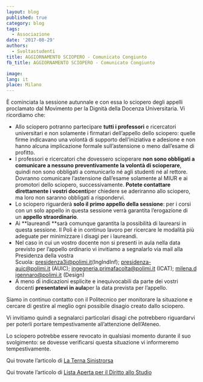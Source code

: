 ```yaml
---
layout: blog
published: true
category: blog
tags:
  - Associazione
date: '2017-08-29'
authors:
  - Svoltastudenti
title: AGGIORNAMENTO SCIOPERO - Comunicato Congiunto
fb_title: AGGIORNAMENTO SCIOPERO - Comunicato Congiunto

image: 
lang: it
place: Milano
---
```


È cominciata la sessione autunnale e con essa lo sciopero degli appelli proclamato dal Movimento per la Dignità della Docenza Universitaria. Vi ricordiamo che:

*   Allo sciopero potranno partecipare **tutti i professori** e ricercatori universitari e non solamente i firmatari dell’appello dello sciopero: quelle firme indicavano una volontà di supporto dell’iniziativa e adesione e non hanno alcuna implicazione formale sull’astensione o meno dall’esame di profitto.
*   I professori e ricercatori che dovessero scioperare **non sono obbligati a comunicare a nessuno preventivamente la volontà di scioperare**, quindi non sono obbligati a comunicarlo né agli studenti né al rettore. Dovranno comunicare l’astensione dall’esame solamente al MIUR e ai promotori dello sciopero, successivamente. **Potete contattare direttamente i vostri docenti**per chiedere se aderiranno allo sciopero, ma loro non saranno obbligati a rispondervi.
*   Lo sciopero riguarderà **solo il primo appello della sessione**: per i corsi con un solo appello in questa sessione verrà garantita l’erogazione di un **appello straordinario**.
*   Ai **laureandi **sarà comunque garantita la possibilità di laurearsi in questa sessione. Il Poli è in continuo lavoro per ricercare le modalità più adeguate per minimizzare i disagi per i laureandi.
*   Nel caso in cui un vostro docente non si presenti in aula nella data previsto per l’appello ordinario vi invitiamo a segnalarlo via mail alla Presidenza della vostra Scuola: [presidenza3i@polimi.it](mailto:presidenza3i@polimi.it)(IngIndInf); [presidenza-auic@polimi.it](mailto:presidenza-auic@polimi.it) (AUIC); [ingegneria.primafacolta@polimi.it](mailto:ingegneria.primafacolta@polimi.it) (ICAT); [milena.digennaro@polimi.it](mailto:milena.digennaro@polimi.it) (Design)
*   A meno di indicazioni esplicite e inequivocabili da parte dei vostri docenti **presentatevi in aula**per la data prevista per l’appello.

Siamo in continuo contatto con il Politecnico per monitorare la situazione e cercare di gestire al meglio ogni possibile disagio creato dallo sciopero.

Vi invitiamo quindi a segnalarci particolari disagi che potrebbero riguardarvi per poterli portare tempestivamente all’attenzione dell’Ateneo. 

Lo sciopero potrebbe essere revocato in qualsiasi momento durante il suo svolgimento: se dovesse verificarsi questa situazione vi informeremo tempestivamente.

Qui trovate l’articolo di [La Terna Sinistrorsa](https://www.ternasinistrorsa.it/2017/aggiornamento-sciopero-comunicato-congiunto/)

[](https://www.ternasinistrorsa.it/2017/aggiornamento-sciopero-comunicato-congiunto/)Qui trovate l’articolo di [Lista Aperta per il Diritto allo Studio](http://www.poli-listaperta.it/aggiornamento-sciopero-comunicato-congiunto/)
